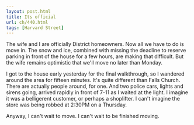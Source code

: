 ```yaml
---
layout: post.html
title: Its official
url: ch/440.html
tags: [Harvard Street]
---
```

The wife and I are officially District homeowners. Now all we have to do is move in. The snow and ice, combined with missing the deadline to reserve parking in front of the house for a few hours, are making that difficult. But the wife remains optimistic that we'll move no later than Monday.

I got to the house early yesterday for the final walkthrough, so I wandered around the area for fifteen minutes. It's quite different than Falls Church. There are actually people around, for one. And two police cars, lights and sirens going, arrived rapidly in front of 7-11 as I waited at the light. I imagine it was a belligerent customer, or perhaps a shoplifter. I can't imagine the store was being robbed at 2:30PM on a Thursday.

Anyway, I can't wait to move. I can't wait to be finished moving. 
